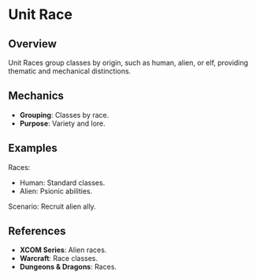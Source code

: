 # Unit Race

## Overview
Unit Races group classes by origin, such as human, alien, or elf, providing thematic and mechanical distinctions.

## Mechanics
- **Grouping**: Classes by race.
- **Purpose**: Variety and lore.

## Examples

Races:
- Human: Standard classes.
- Alien: Psionic abilities.

Scenario: Recruit alien ally.

## References
- **XCOM Series**: Alien races.
- **Warcraft**: Race classes.
- **Dungeons & Dragons**: Races.